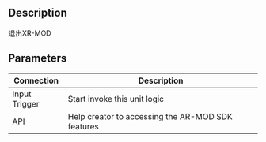 ## Description

退出XR-MOD

## Parameters

| Connection    | Description                                       |
| ------------- | ------------------------------------------------- |
| Input Trigger | Start invoke this unit logic                      |
| API           | Help creator to accessing the AR-MOD SDK features |

